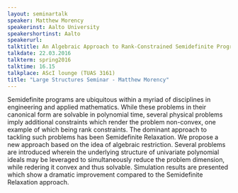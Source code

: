 ```yaml
---
layout: seminartalk
speaker: Matthew Morency
speakerinst: Aalto University
speakershortinst: Aalto
speakerurl: 
talktitle: An Algebraic Approach to Rank-Constrained Semidefinite Programming with Applications to Array Processing
talkdate: 22.03.2016
talkterm: spring2016
talktime: 16.15
talkplace: AScI lounge (TUAS 3161)
title: "Large Structures Seminar - Matthew Morency"
---
```

Semidefinite programs are ubiquitous within a myriad of disciplines in engineering and applied mathematics. While these problems in their canonical form are solvable in polynomial time, several physical problems imply additional constraints which render the problem non-convex, one example of which being rank constraints. The dominant approach to tackling such problems has been Semidefinite Relaxation. We propose a new approach based on the idea of algebraic restriction. Several problems are introduced wherein the underlying structure of univariate polynomial ideals may be leveraged to simultaneously reduce the problem dimension, while redering it convex and thus solvable. Simulation results are presented which show a dramatic improvement compared to the Semidefinite Relaxation approach.
